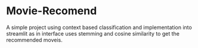 # Movie-Recomend
 A simple project using context based classification and implementation into streamlit as in interface
 uses stemming and cosine similarity to get the recommended moveis. 
 
